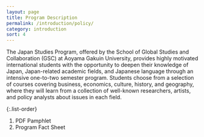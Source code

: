 ```yaml
---
layout: page
title: Program Description
permalink: /introduction/policy/
category: introduction
sort: 4
---
```


The Japan Studies Program, offered by the School of Global Studies and Collaboration (GSC) at Aoyama Gakuin University, provides highly motivated international students with the opportunity to deepen their knowledge of Japan, Japan-related academic fields, and Japanese language through an intensive one-to-two semester program. Students choose from a selection of courses covering business, economics, culture, history, and geography, where they will learn from a collection of well-known researchers, artists, and policy analysts about issues in each field.

{:.list-order}
1.  PDF Pamphlet
2.  Program Fact Sheet
